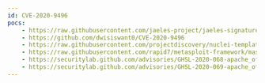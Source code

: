 ```yaml
---
id: CVE-2020-9496
pocs:
    - https://raw.githubusercontent.com/jaeles-project/jaeles-signatures/master/cves/apache-ofbiz-xss-cve-2020-9496.yaml
    - https://github.com/dwisiswant0/CVE-2020-9496
    - https://raw.githubusercontent.com/projectdiscovery/nuclei-templates/master/cves/CVE-2020-9496.yaml
    - https://raw.githubusercontent.com/rapid7/metasploit-framework/master/modules/exploits/linux/http/apache_ofbiz_deserialiation.rb
    - https://securitylab.github.com/advisories/GHSL-2020-068-apache_ofbiz
    - https://securitylab.github.com/advisories/GHSL-2020-069-apache_ofbiz
---
```

